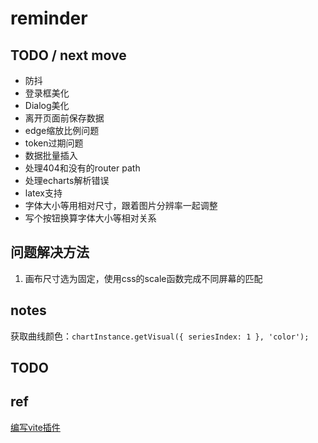 # reminder

## TODO / next move

* 防抖
* 登录框美化
* Dialog美化
* 离开页面前保存数据
* edge缩放比例问题
* token过期问题
* 数据批量插入
* 处理404和没有的router path
* 处理echarts解析错误
* latex支持
* 字体大小等用相对尺寸，跟着图片分辨率一起调整
* 写个按钮换算字体大小等相对关系

## 问题解决方法

1. 画布尺寸选为固定，使用css的scale函数完成不同屏幕的匹配

## notes

获取曲线颜色：`chartInstance.getVisual({ seriesIndex: 1 }, 'color');`

## TODO

## ref

[编写vite插件](https://juejin.cn/post/7075678169122439181)
